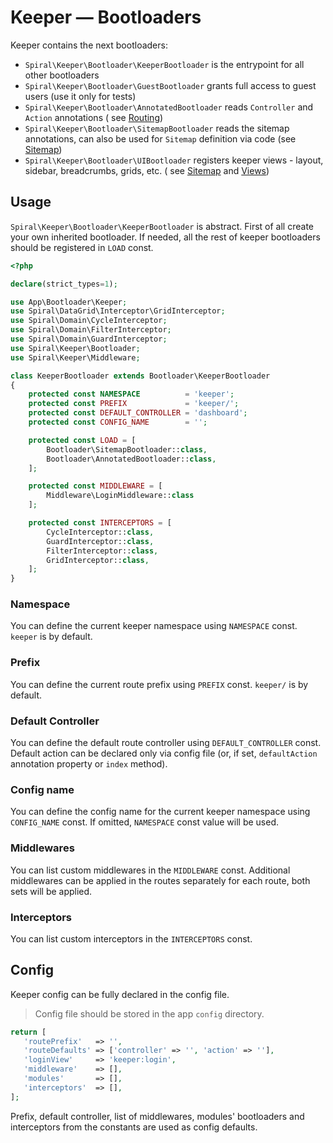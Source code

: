 # Keeper — Bootloaders

Keeper contains the next bootloaders:

- `Spiral\Keeper\Bootloader\KeeperBootloader` is the entrypoint for all other bootloaders
- `Spiral\Keeper\Bootloader\GuestBootloader` grants full access to guest users (use it only for tests)
- `Spiral\Keeper\Bootloader\AnnotatedBootloader` reads `Controller` and `Action` annotations (
  see [Routing](../keeper/routing.md))
- `Spiral\Keeper\Bootloader\SitemapBootloader` reads the sitemap annotations, can also be used for `Sitemap` definition
  via code (see [Sitemap](../keeper/sitemap.md))
- `Spiral\Keeper\Bootloader\UIBootloader` registers keeper views - layout, sidebar, breadcrumbs, grids, etc. (
  see [Sitemap](../keeper/sitemap.md) and [Views](../keeper/views.md))

## Usage

`Spiral\Keeper\Bootloader\KeeperBootloader` is abstract. First of all create your own inherited bootloader.
If needed, all the rest of keeper bootloaders should be registered in `LOAD` const.

```php
<?php

declare(strict_types=1);

use App\Bootloader\Keeper;
use Spiral\DataGrid\Interceptor\GridInterceptor;
use Spiral\Domain\CycleInterceptor;
use Spiral\Domain\FilterInterceptor;
use Spiral\Domain\GuardInterceptor;
use Spiral\Keeper\Bootloader;
use Spiral\Keeper\Middleware;

class KeeperBootloader extends Bootloader\KeeperBootloader
{
    protected const NAMESPACE          = 'keeper';
    protected const PREFIX             = 'keeper/';
    protected const DEFAULT_CONTROLLER = 'dashboard';
    protected const CONFIG_NAME        = '';

    protected const LOAD = [
        Bootloader\SitemapBootloader::class,
        Bootloader\AnnotatedBootloader::class,
    ];

    protected const MIDDLEWARE = [
        Middleware\LoginMiddleware::class
    ];

    protected const INTERCEPTORS = [
        CycleInterceptor::class,
        GuardInterceptor::class,
        FilterInterceptor::class,
        GridInterceptor::class,
    ];
}
```

### Namespace

You can define the current keeper namespace using `NAMESPACE` const. `keeper` is by default.

### Prefix

You can define the current route prefix using `PREFIX` const. `keeper/` is by default.

### Default Controller

You can define the default route controller using `DEFAULT_CONTROLLER` const.
Default action can be declared only via config file (or, if set, `defaultAction` annotation property or `index` method).

### Config name

You can define the config name for the current keeper namespace using `CONFIG_NAME` const.
If omitted, `NAMESPACE` const value will be used.

### Middlewares

You can list custom middlewares in the `MIDDLEWARE` const.
Additional middlewares can be applied in the routes separately for each route, both sets will be applied.

### Interceptors

You can list custom interceptors in the `INTERCEPTORS` const.

## Config

Keeper config can be fully declared in the config file.
> Config file should be stored in the app `config` directory.

```php
return [
   'routePrefix'   => '',
   'routeDefaults' => ['controller' => '', 'action' => ''],
   'loginView'     => 'keeper:login',
   'middleware'    => [],
   'modules'       => [],
   'interceptors'  => [],
];
```

Prefix, default controller, list of middlewares, modules' bootloaders and interceptors from the constants are used as config
defaults.

